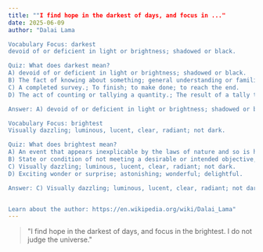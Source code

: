```yaml
---
title: ""I find hope in the darkest of days, and focus in ..."
date: 2025-06-09
author: "Dalai Lama

Vocabulary Focus: darkest
devoid of or deficient in light or brightness; shadowed or black.

Quiz: What does darkest mean?
A) devoid of or deficient in light or brightness; shadowed or black.
B) The fact of knowing about something; general understanding or familiarity with a subject, place, situation etc.; Awareness of a particular fact or situation; a state of having been informed or made aware of something.
C) A completed survey.; To finish; to make done; to reach the end.
D) The act of counting or tallying a quantity.; The result of a tally that reveals the number of items in a set; a quantity counted.

Answer: A) devoid of or deficient in light or brightness; shadowed or black.

Vocabulary Focus: brightest
Visually dazzling; luminous, lucent, clear, radiant; not dark.

Quiz: What does brightest mean?
A) An event that appears inexplicable by the laws of nature and so is held to be supernatural in origin.; A fortunate outcome that prevails despite overwhelming odds against it.
B) State or condition of not meeting a desirable or intended objective, opposite of success.; An object, person or endeavour in a state of failure or incapable of success.
C) Visually dazzling; luminous, lucent, clear, radiant; not dark.
D) Exciting wonder or surprise; astonishing; wonderful; delightful.

Answer: C) Visually dazzling; luminous, lucent, clear, radiant; not dark.


Learn about the author: https://en.wikipedia.org/wiki/Dalai_Lama"
---
```


> "I find hope in the darkest of days, and focus in the brightest. I do not judge the universe."
